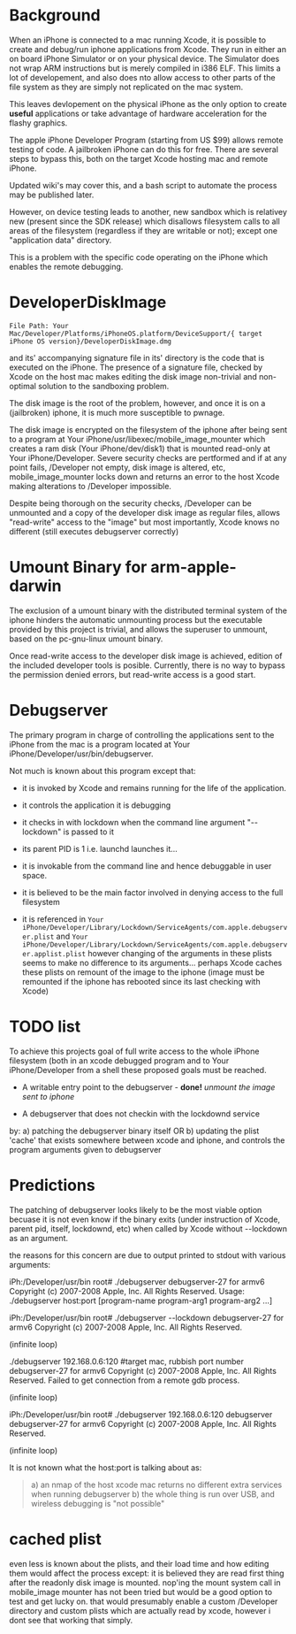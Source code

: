 # Background #

When an iPhone is connected to a mac running Xcode, it is possible to create and debug/run iphone applications from Xcode. They run in either an on board iPhone Simulator or on your physical device. The Simulator does not wrap ARM instructions but is merely compiled in i386 ELF. This limits a lot of developement, and also does nto allow access to other parts of the file system as they are simply not replicated on the mac system.

This leaves devlopement on the physical iPhone as the only option to create **useful** applications or take advantage of hardware acceleration for the flashy graphics.

The apple iPhone Developer Program (starting from US $99) allows remote testing of code. A jailbroken iPhone can do this for free. There are several steps to bypass this, both on the target Xcode hosting mac and remote iPhone.

Updated wiki's may cover this, and a bash script to automate the process may be published later.

However, on device testing leads to another, new sandbox which is relativey new (present since the SDK release) which disallows filesystem calls to all areas of the filesystem (regardless if they are writable or not); except one "application data" directory.

This is a problem with the specific code operating on the iPhone which enables the remote debugging.

# DeveloperDiskImage #

`File Path: Your Mac/Developer/Platforms/iPhoneOS.platform/DeviceSupport/{ target iPhone OS version}/DeveloperDiskImage.dmg`

and its' accompanying signature file in its' directory is the code that is executed on the iPhone. The presence of a signature file, checked by Xcode on the host mac makes editing the disk image non-trivial and non-optimal solution to the sandboxing problem.

The disk image is the root of the problem, however, and once it is on a (jailbroken) iphone, it is much more susceptible to pwnage.

The disk image is encrypted on the filesystem of the iphone after being sent to a program at Your iPhone/usr/libexec/mobile\_image\_mounter which creates a ram disk (Your iPhone/dev/disk1) that is mounted read-only at Your iPhone/Developer. Severe security checks are pertformed and if at any point fails, /Developer not empty, disk image is altered, etc, mobile\_image\_mounter locks down and returns an error to the host Xcode making alterations to /Developer impossible.

Despite being thorough on the security checks, /Developer can be unmounted and a copy of the developer disk image as regular files, allows "read-write" access to the "image" but most importantly, Xcode knows no different (still executes debugserver correctly)

# Umount Binary  for arm-apple-darwin #

The exclusion of a umount binary with the distributed terminal system of the iphone hinders the automatic unmounting process but the executable provided by this project is trivial, and allows the superuser to unmount, based on the pc-gnu-linux umount binary.

Once read-write access to the developer disk image is achieved, edition of the included developer tools is posible.
Currently, there is no way to bypass the permission denied errors, but read-write access is a good start.

# Debugserver #

The primary program in charge of controlling the  applications sent to the iPhone from the mac is a program located at Your iPhone/Developer/usr/bin/debugserver.

Not much is known about this program except that:

  * it is invoked by Xcode and remains running for the life of the application.

  * it controls the application it is debugging

  * it checks in with lockdown when the command line argument "--lockdown" is passed to it

  * its parent PID is 1 i.e. launchd launches it...

  * it is invokable from the command line and hence debuggable in user space.

  * it is believed to be the main factor involved in denying access to the full filesystem

  * it is referenced in `Your iPhone/Developer/Library/Lockdown/ServiceAgents/com.apple.debugserver.plist`  and `Your iPhone/Developer/Library/Lockdown/ServiceAgents/com.apple.debugserver.applist.plist` however changing of the arguments in these plists seems to make no difference to its arguments... perhaps Xcode caches these plists on remount of the image to the iphone (image must be remounted if the iphone has rebooted since its last checking with Xcode)

# TODO list #

To achieve this projects goal of full write access to the whole iPhone filesystem (both in an xcode debugged program and to Your iPhone/Developer from a shell these proposed goals must be reached.

  * A writable entry point to the debugserver  - **done!** _unmount the image sent to iphone_

  * A debugserver that does not checkin with the lockdownd service

by: a) patching the debugserver binary itself OR b) updating the plist 'cache' that exists somewhere between xcode and iphone, and controls the program arguments given to debugserver

# Predictions #

The patching of debugserver looks likely to be the most viable option becuase it is not even know if the binary exits (under instruction of Xcode, parent pid, itself, lockdownd, etc) when called by Xcode without --lockdown as an argument.

the reasons for this concern are  due to output printed to stdout with various arguments:

iPh:/Developer/usr/bin root# ./debugserver
debugserver-27 for armv6 Copyright (c) 2007-2008 Apple, Inc.  All Rights Reserved.
Usage: ./debugserver host:port [program-name program-arg1 program-arg2 ...]

iPh:/Developer/usr/bin root# ./debugserver --lockdown
debugserver-27 for armv6 Copyright (c) 2007-2008 Apple, Inc.  All Rights Reserved.

(infinite loop)

./debugserver 192.168.0.6:120            #target mac, rubbish port number
debugserver-27 for armv6 Copyright (c) 2007-2008 Apple, Inc.  All Rights Reserved.
Failed to get connection from a remote gdb process.

(infinite loop)

iPh:/Developer/usr/bin root# ./debugserver 192.168.0.6:120 debugserver
debugserver-27 for armv6 Copyright (c) 2007-2008 Apple, Inc.  All Rights Reserved.

(infinite loop)


It is not known what the host:port is talking about as:
> a) an nmap of the host xcode mac returns no different extra services when running debugserver
> b) the whole thing is run over USB, and wireless debugging is "not possible"


# cached plist #

even less is known about the plists, and their load time and how editing them would affect the process except: it is believed they are read first thing after the readonly disk image is mounted. nop'ing the mount system call in mobile\_image mounter has not been tried but would be a good option to test and get lucky on. that would presumably enable a custom /Developer directory and custom plists which are actually read by xcode, however i dont see that working that simply.




